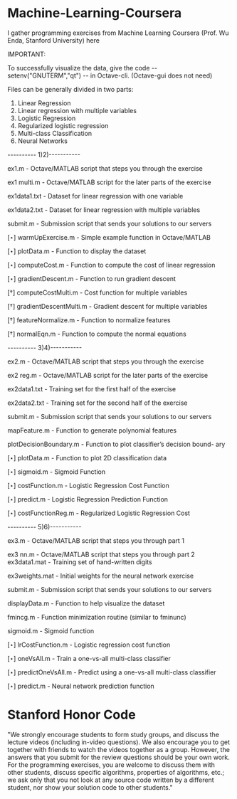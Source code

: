 # Machine-Learning-Coursera
I gather programming exercises from Machine Learning Coursera (Prof. Wu Enda, Stanford University) here

IMPORTANT:

  To successfully visualize the data, give the code -- setenv("GNUTERM","qt") -- in Octave-cli. (Octave-gui does not need)
  
Files can be generally divided in two parts:
1) Linear Regression
2) Linear regression with multiple variables
3) Logistic Regression
4) Regularized logistic regression
5) Multi-class Classification
6) Neural Networks




---------- 1)2)-----------

ex1.m - Octave/MATLAB script that steps you through the exercise 

ex1 multi.m - Octave/MATLAB script for the later parts of the exercise 

ex1data1.txt - Dataset for linear regression with one variable 

ex1data2.txt - Dataset for linear regression with multiple variables 

submit.m - Submission script that sends your solutions to our servers

[⋆] warmUpExercise.m - Simple example function in Octave/MATLAB 

[⋆] plotData.m - Function to display the dataset

[⋆] computeCost.m - Function to compute the cost of linear regression 

[⋆] gradientDescent.m - Function to run gradient descent

[†] computeCostMulti.m - Cost function for multiple variables

[†] gradientDescentMulti.m - Gradient descent for multiple variables 

[†] featureNormalize.m - Function to normalize features

[†] normalEqn.m - Function to compute the normal equations

---------- 3)4)-----------

ex2.m - Octave/MATLAB script that steps you through the exercise 

ex2 reg.m - Octave/MATLAB script for the later parts of the exercise 

ex2data1.txt - Training set for the first half of the exercise 

ex2data2.txt - Training set for the second half of the exercise 

submit.m - Submission script that sends your solutions to our servers 

mapFeature.m - Function to generate polynomial features 

plotDecisionBoundary.m - Function to plot classifier’s decision bound- ary

[⋆] plotData.m - Function to plot 2D classification data

[⋆] sigmoid.m - Sigmoid Function

[⋆] costFunction.m - Logistic Regression Cost Function

[⋆] predict.m - Logistic Regression Prediction Function

[⋆] costFunctionReg.m - Regularized Logistic Regression Cost

---------- 5)6)-----------

ex3.m - Octave/MATLAB script that steps you through part 1

ex3 nn.m - Octave/MATLAB script that steps you through part 2 ex3data1.mat - Training set of hand-written digits

ex3weights.mat - Initial weights for the neural network exercise 

submit.m - Submission script that sends your solutions to our servers 

displayData.m - Function to help visualize the dataset

fmincg.m - Function minimization routine (similar to fminunc) 

sigmoid.m - Sigmoid function

[⋆] lrCostFunction.m - Logistic regression cost function

[⋆] oneVsAll.m - Train a one-vs-all multi-class classifier

[⋆] predictOneVsAll.m - Predict using a one-vs-all multi-class classifier 

[⋆] predict.m - Neural network prediction function

# Stanford Honor Code

"We strongly encourage students to form study groups, and discuss the lecture videos (including in-video questions). We also encourage you to get together with friends to watch the videos together as a group. However, the answers that you submit for the review questions should be your own work. For the programming exercises, you are welcome to discuss them with other students, discuss specific algorithms, properties of algorithms, etc.; we ask only that you not look at any source code written by a different student, nor show your solution code to other students."
